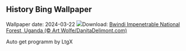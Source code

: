 ## History Bing Wallpaper
Wallpaper date: 2024-03-22
![](https://www.bing.com/th?id=OHR.BwindiNationalForest_EN-US3376071902_UHD.jpg&w=1000)Download: [Bwindi Impenetrable National Forest, Uganda (© Art Wolfe/DanitaDelimont.com)](https://www.bing.com/th?id=OHR.BwindiNationalForest_EN-US3376071902_UHD.jpg)

Auto get programm by LtgX
